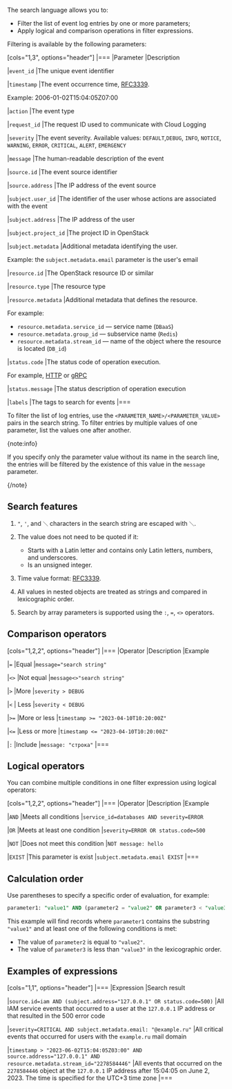 The search language allows you to:

- Filter the list of event log entries by one or more parameters;
- Apply logical and comparison operations in filter expressions.

Filtering is available by the following parameters:

[cols="1,3", options="header"]
|===
|Parameter
|Description

|`event_id`
|The unique event identifier

|`timestamp`
|The event occurrence time, [RFC3339](https://www.ietf.org/rfc/rfc3339.txt).

Example: 2006-01-02T15:04:05Z07:00

|`action`
|The event type

|`request_id`
|The request ID used to communicate with Cloud Logging

|`severity`
|The event severity. Available values: `DEFAULT`,`DEBUG`, `INFO`, `NOTICE`, `WARNING`, `ERROR`, `CRITICAL`, `ALERT`, `EMERGENCY`

|`message`
|The human-readable description of the event

|`source.id`
|The event source identifier

|`source.address`
|The IP address of the event source

|`subject.user_id`
|The identifier of the user whose actions are associated with the event

|`subject.address`
|The IP address of the user

|`subject.project_id`
|The project ID in OpenStack

|`subject.metadata`
|Additional metadata identifying the user.

Example: the `subject.metadata.email` parameter is the user's email

|`resource.id`
|The OpenStack resource ID or similar

|`resource.type`
|The resource type

|`resource.metadata`
|Additional metadata that defines the resource.

For example:

- `resource.metadata.service_id` — service name (`DBaaS`)
- `resource.metadata.group_id` — subservice name (`Redis`)
- `resource.metadata.stream_id` — name of the object where the resource is located (`DB_id`)

|`status.code`
|The status code of operation execution.

For example, [HTTP](https://developer.mozilla.org/en-US/docs/Web/HTTP/Status) or [gRPC](https://developers.google.com/maps-booking/reference/grpc-api/status_codes)

|`status.message`
|The status description of operation execution

|`labels`
|The tags to search for events
|===

To filter the list of log entries, use the `<PARAMETER_NAME>/<PARAMETER_VALUE>` pairs in the search string. To filter entries by multiple values of one parameter, list the values one after another.

{note:info}

If you specify only the parameter value without its name in the search line, the entries will be filtered by the existence of this value in the `message` parameter.

{/note}

## Search features

1. `"`, `'`, and `＼` characters in the search string are escaped with `＼`.
1. The value does not need to be quoted if it:

   - Starts with a Latin letter and contains only Latin letters, numbers, and underscores.
   - Is an unsigned integer.
1. Time value format: [RFC3339](https://www.ietf.org/rfc/rfc3339.txt).
1. All values in nested objects are treated as strings and compared in lexicographic order.
1. Search by array parameters is supported using the `:`, `=`, `<>` operators.

## Comparison operators

[cols="1,2,2", options="header"]
|===
|Operator
|Description
|Example

|`=`
|Equal
|`message="search string"`

|`<>`
|Not equal
|`message<>"search string"`

|`>`
|More
|`severity > DEBUG`

|`<`
| Less
|`severity < DEBUG`

|`>=`
|More or less
|`timestamp >= "2023-04-10T10:20:00Z"`

|`<=`
|Less or more
|`timestamp <= "2023-04-10T10:20:00Z"`

|`:`
|Include
|`message: "строка"`
|===

## Logical operators

You can combine multiple conditions in one filter expression using logical operators:

[cols="1,2,2", options="header"]
|===
|Operator
|Description
|Example

|`AND`
|Meets all conditions
|`service_id=databases AND severity=ERROR`

|`OR`
|Meets at least one condition
|`severity=ERROR OR status.code=500`

|`NOT`
|Does not meet this condition
|`NOT message: hello`

|`EXIST`
|This parameter is exist
|`subject.metadata.email EXIST`
|===

## Calculation order

Use parentheses to specify a specific order of evaluation, for example:

```sql
parameter1: "value1" AND (parameter2 = "value2" OR parameter3 < "value3")
```
This example will find records where `parameter1` contains the substring `"value1"` and at least one of the following conditions is met:

- The value of `parameter2` is equal to `"value2"`.
- The value of `parameter3` is less than `"value3"` in the lexicographic order.

## Examples of expressions

[cols="1,1", options="header"]
|===
|Expression
|Search result

|`source.id=iam AND (subject.address="127.0.0.1" OR status.code=500)`
|All IAM service events that occurred to a user at the `127.0.0.1` IP address or that resulted in the 500 error code

|`severity=CRITICAL AND subject.metadata.email: "@example.ru"`
|All critical events that occurred for users with the `example.ru` mail domain

|`timestamp > "2023-06-02T15:04:05Z03:00" AND source.address="127.0.0.1" AND resource.metadata.stream_id="2278584446"`
|All events that occurred on the `2278584446` object at the `127.0.0.1` IP address after 15:04:05 on June 2, 2023. The time is specified for the UTC+3 time zone
|===

